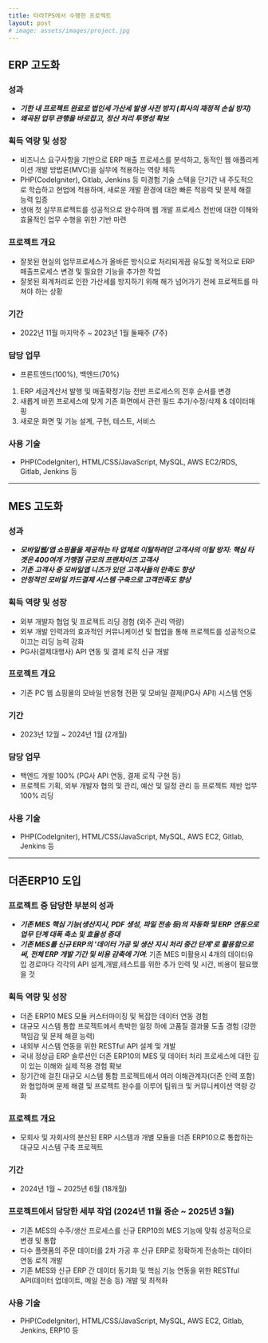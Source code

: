 ```yaml
---
title: 타라TPS에서 수행한 프로젝트
layout: post
# image: assets/images/project.jpg
---
```


##  ERP 고도화

### 성과
- ___기한 내 프로젝트 완료로 법인세 가산세 발생 사전 방지 (회사의 재정적 손실 방지)___
- ___왜곡된 업무 관행을 바로잡고, 정산 처리 투명성 확보___
  
### 획득 역량 및 성장
- 비즈니스 요구사항을 기반으로 ERP 매출 프로세스를 분석하고, 동적인 웹 애플리케이션 개발 방법론(MVC)을 실무에 적용하는 역량 체득
- PHP(CodeIgniter), Gitlab, Jenkins 등 미경험 기술 스택을 단기간 내 주도적으로 학습하고 현업에 적용하며, 새로운 개발 환경에 대한 빠른 적응력 및 문제 해결 능력 입증
- 생애 첫 실무프로젝트를 성공적으로 완수하며 웹 개발 프로세스 전반에 대한 이해와 효율적인 업무 수행을 위한 기반 마련

### 프로젝트 개요
- 잘못된 현실의 업무프로세스가 올바른 방식으로 처리되게끔 유도할 목적으로 ERP 매출프로세스 변경 및 필요한 기능을 추가한 작업
- 잘못된 회계처리로 인한 가산세를 방지하기 위해 해가 넘어가기 전에 프로젝트를 마쳐야 하는 상황

### 기간
- 2022년 11월 마지막주 ~ 2023년 1월 둘째주 (7주)

### 담당 업무
 - 프론트엔드(100%), 백엔드(70%)
  1. ERP 세금계산서 발행 및 매출확정기능 전반 프로세스의 전후 순서를 변경
  2. 새롭게 바뀐 프로세스에 맞게 기존 화면에서 관련 필드 추가/수정/삭제 & 데이터매핑
  3. 새로운 화면 및 기능 설계, 구현, 테스트, 서비스

### 사용 기술
- PHP(CodeIgniter), HTML/CSS/JavaScript, MySQL, AWS EC2/RDS, Gitlab, Jenkins 등

---

## MES 고도화

### 성과
- ___모바일웹/앱 쇼핑몰을 제공하는 타 업체로 이탈하려던 고객사의 이탈 방지: 핵심 타겟은 400여개 가맹점 규모의 프랜차이즈 고객사___
- ___기존 고객사 중 모바일앱 니즈가 있던 고객사들의 만족도 향상___
- ___안정적인 모바일 카드결제 시스템 구축으로 고객만족도 향상___

### 획득 역량 및 성장
- 외부 개발자 협업 및 프로젝트 리딩 경험 (외주 관리 역량)
- 외부 개발 인력과의 효과적인 커뮤니케이션 및 협업을 통해 프로젝트를 성공적으로 이끄는 리딩 능력 강화
- PG사(결제대행사) API 연동 및 결제 로직 신규 개발

### 프로젝트 개요
- 기존 PC 웹 쇼핑몰의 모바일 반응형 전환 및 모바일 결제(PG사 API) 시스템 연동

### 기간
- 2023년 12월 ~ 2024년 1월 (2개월)

### 담당 업무
- 백엔드 개발 100% (PG사 API 연동, 결제 로직 구현 등)
- 프로젝트 기획, 외부 개발자 협의 및 관리, 예산 및 일정 관리 등 프로젝트 제반 업무 100% 리딩

### 사용 기술
- PHP(CodeIgniter), HTML/CSS/JavaScript, MySQL, AWS EC2, Gitlab, Jenkins 등 

---

## 더존ERP10 도입

### 프로젝트 중 담당한 부분의 성과
- ___기존 MES 핵심 기능(생산지시, PDF 생성, 파일 전송 등)의 자동화 및 ERP 연동으로 업무 단계 대폭 축소 및 효율성 증대___
- ___기존 MES를 신규 ERP의 '데이터 가공 및 생산 지시 처리 중간 단계'로 활용함으로써, 전체 ERP 개발 기간 및 비용 감축에 기여___: 기존 MES 미활용시 4개의 데이터유입 경로마다 각각의 API 설계,개발,테스트를 위한 추가 인력 및 시간, 비용이 필요했을 것
  
### 획득 역량 및 성장
- 더존 ERP10 MES 모듈 커스터마이징 및 복잡한 데이터 연동 경험
- 대규모 시스템 통합 프로젝트에서 촉박한 일정 하에 고품질 결과물 도출 경험 (강한 책임감 및 문제 해결 능력)
- 내외부 시스템 연동을 위한 RESTful API 설계 및 개발
- 국내 정상급 ERP 솔루션인 더존 ERP10의 MES 및 데이터 처리 프로세스에 대한 깊이 있는 이해와 실제 적용 경험 확보
- 장기간에 걸친 대규모 시스템 통합 프로젝트에서 여러 이해관계자(더존 인력 포함)와 협업하며 문제 해결 및 프로젝트 완수를 이루어 팀워크 및 커뮤니케이션 역량 강화

### 프로젝트 개요
- 모회사 및 자회사의 분산된 ERP 시스템과 개별 모듈을 더존 ERP10으로 통합하는 대규모 시스템 구축 프로젝트

### 기간
- 2024년 1월 ~ 2025년 6월 (18개월)

### 프로젝트에서 담당한 세부 작업 (2024년 11월 중순 ~ 2025년 3월)
- 기존 MES의 수주/생산 프로세스를 신규 ERP10의 MES 기능에 맞춰 성공적으로 변경 및 통합
- 다수 플랫폼의 주문 데이터를 2차 가공 후 신규 ERP로 정확하게 전송하는 데이터 연동 로직 개발
- 기존 MES와 신규 ERP 간 데이터 동기화 및 핵심 기능 연동을 위한 RESTful API(데이터 업데이트, 메일 전송 등) 개발 및 최적화

### 사용 기술
- PHP(CodeIgniter), HTML/CSS/JavaScript, MySQL, AWS EC2, Gitlab, Jenkins, ERP10 등


